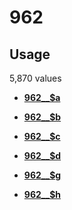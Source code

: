# 962

## Usage

5,870 values

-   **[962\_\_$a](../../tags/962/962__a-1.md)**  

-   **[962\_\_$b](../../tags/962/962__b-2.md)**  

-   **[962\_\_$c](../../tags/962/962__c-3.md)**  

-   **[962\_\_$d](../../tags/962/962__d-4.md)**  

-   **[962\_\_$g](../../tags/962/962__g-5.md)**  

-   **[962\_\_$h](../../tags/962/962__h-6.md)**  


